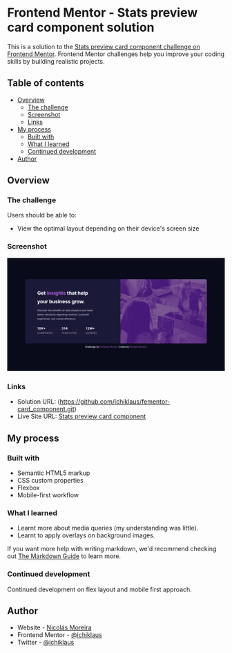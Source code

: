 # Frontend Mentor - Stats preview card component solution

This is a solution to the [Stats preview card component challenge on Frontend Mentor](https://www.frontendmentor.io/challenges/stats-preview-card-component-8JqbgoU62). Frontend Mentor challenges help you improve your coding skills by building realistic projects. 

## Table of contents

- [Overview](#overview)
  - [The challenge](#the-challenge)
  - [Screenshot](#screenshot)
  - [Links](#links)
- [My process](#my-process)
  - [Built with](#built-with)
  - [What I learned](#what-i-learned)
  - [Continued development](#continued-development)
- [Author](#author)


## Overview

### The challenge

Users should be able to:

- View the optimal layout depending on their device's screen size

### Screenshot

![](./screenshot.png)


### Links

- Solution URL: (https://github.com/ichiklaus/fementor-card_component.git)
- Live Site URL: [Stats preview card component](https://ichiklaus.github.io/fementor-card-component/)

## My process

### Built with

- Semantic HTML5 markup
- CSS custom properties
- Flexbox 
- Mobile-first workflow


### What I learned

* Learnt more about media queries (my understanding was little).
* Learnt to apply overlays on background images.


If you want more help with writing markdown, we'd recommend checking out [The Markdown Guide](https://www.markdownguide.org/) to learn more.


### Continued development

Continued development on flex layout and mobile first approach.

## Author

- Website - [Nicolás Moreira](https://github.com/ichiklaus)
- Frontend Mentor - [@ichiklaus](https://www.frontendmentor.io/profile/ichiklaus)
- Twitter - [@ichiklaus](https://www.twitter.com/ichiklaus)
